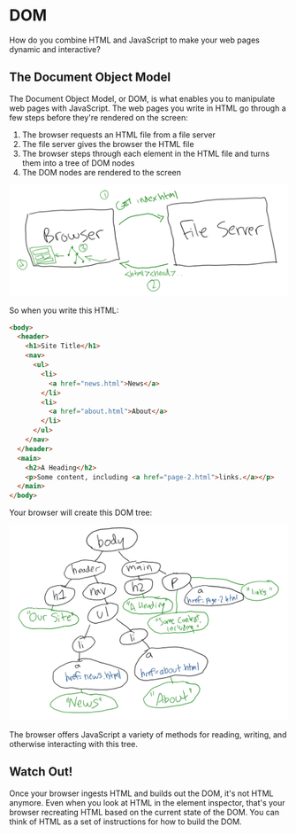 # DOM

How do you combine HTML and JavaScript to make your web pages dynamic and interactive?

## The Document Object Model

The Document Object Model, or DOM, is what enables you to manipulate web pages with JavaScript. The web pages you write in HTML go through a few steps before they're rendered on the screen:

1. The browser requests an HTML file from a file server
2. The file server gives the browser the HTML file
3. The browser steps through each element in the HTML file and turns them into a tree of DOM nodes
4. The DOM nodes are rendered to the screen

![Diagram of a browser requesting a file and rendering it](assets/dom-trees-2.png)

So when you write this HTML:

```html
<body>
  <header>
    <h1>Site Title</h1>
    <nav>
      <ul>
        <li>
          <a href="news.html">News</a>
        </li>
        <li>
          <a href="about.html">About</a>
        </li>
      </ul>
    </nav>
  </header>
  <main>
    <h2>A Heading</h2>
    <p>Some content, including <a href="page-2.html">links.</a></p>
  </main>
</body>
```

Your browser will create this DOM tree:

![HTML represented as a DOM tree](assets/dom-trees-1.png)

The browser offers JavaScript a variety of methods for reading, writing, and otherwise interacting with this tree.

## Watch Out!

Once your browser ingests HTML and builds out the DOM, it's not HTML anymore. Even when you look at HTML in the element inspector, that's your browser recreating HTML based on the current state of the DOM. You can think of HTML as a set of instructions for how to build the DOM.
